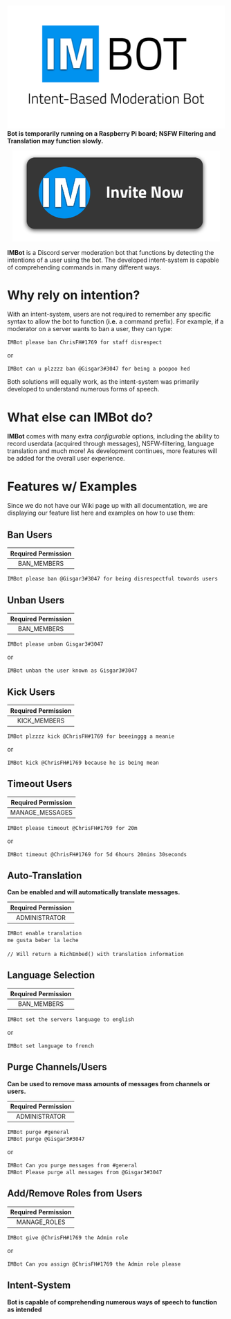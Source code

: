 <img src="./assets/IMBOTLOGO1-WITHDESC.png"></img>
**Bot is temporarily running on a Raspberry Pi board; NSFW Filtering and Translation may function slowly.**
<p align="center"><a href="https://discordapp.com/api/oauth2/authorize?client_id=592783579998584868&permissions=8&scope=bot"><img style="width:480px;" src="./assets/IMBOTINVITE1.png"></img></a></p>

**IMBot** is a Discord server moderation bot that functions by detecting the intentions of a user using the bot. The developed intent-system is capable of comprehending commands in many different ways.
# Why rely on intention?
With an intent-system, users are not required to remember any specific syntax to allow the bot to function (**i.e.** a command prefix). For example, if a moderator on a server wants to ban a user, they can type:  
```
IMBot please ban ChrisFH#1769 for staff disrespect
```
or
```
IMBot can u plzzzz ban @Gisgar3#3047 for being a poopoo hed
```
Both solutions will equally work, as the intent-system was primarily developed to understand numerous forms of speech.
# What else can IMBot do?
**IMBot** comes with many extra *configurable* options, including the ability to record userdata (acquired through messages), NSFW-filtering, language translation and much more! As development continues, more features will be added for the overall user experience.
# Features w/ Examples
Since we do not have our Wiki page up with all documentation, we are displaying our feature list here and examples on how to use them:
## Ban Users
|Required Permission|
|:-----------------:|
|BAN_MEMBERS|
```
IMBot please ban @Gisgar3#3047 for being disrespectful towards users
```
## Unban Users
|Required Permission|
|:-----------------:|
|BAN_MEMBERS|
```
IMBot please unban Gisgar3#3047
```
or 
```
IMBot unban the user known as Gisgar3#3047
```
## Kick Users
|Required Permission|
|:-----------------:|
|KICK_MEMBERS|
```
IMBot plzzzz kick @ChrisFH#1769 for beeeinggg a meanie
```
or
```
IMBot kick @ChrisFH#1769 because he is being mean
```
## Timeout Users
|Required Permission|
|:-----------------:|
|MANAGE_MESSAGES|
```
IMBot please timeout @ChrisFH#1769 for 20m
```
or 
```
IMBot timeout @ChrisFH#1769 for 5d 6hours 20mins 30seconds
```
## Auto-Translation
**Can be enabled and will automatically translate messages.**  

|Required Permission|
|:-----------------:|
|ADMINISTRATOR|
```
IMBot enable translation
me gusta beber la leche

// Will return a RichEmbed() with translation information
```
## Language Selection
|Required Permission|
|:-----------------:|
|BAN_MEMBERS|
```
IMBot set the servers language to english
```
or
```
IMBot set language to french
```
## Purge Channels/Users
**Can be used to remove mass amounts of messages from channels or users.**  

|Required Permission|
|:-----------------:|
|ADMINISTRATOR|
```
IMBot purge #general
IMBot purge @Gisgar3#3047
```
or 
```
IMBot Can you purge messages from #general
IMBot Please purge all messages from @Gisgar3#3047
```
## Add/Remove Roles from Users
|Required Permission|
|:-----------------:|
|MANAGE_ROLES|
```
IMBot give @ChrisFH#1769 the Admin role
```
or 
```
IMBot Can you assign @ChrisFH#1769 the Admin role please
```
## Intent-System
**Bot is capable of comprehending numerous ways of speech to function as intended**
